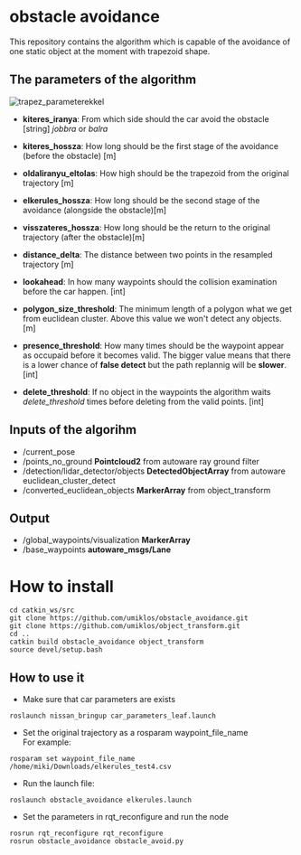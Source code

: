 # obstacle avoidance

This repository contains the algorithm which is capable of the avoidance of one static object at the moment with trapezoid shape.

## The parameters of the algorithm 

![trapez_parameterekkel](https://user-images.githubusercontent.com/51919446/116975967-c42e5080-acc0-11eb-9e3c-d99198bf09f8.png)

* **kiteres_iranya**: From which side should the car avoid the obstacle [string] *jobbra* or *balra*

* **kiteres_hossza**: How long should be the first stage of the avoidance (before the obstacle) [m]

* **oldaliranyu_eltolas**: How high should be the trapezoid from the original trajectory [m]

* **elkerules_hossza**: How long should be the second stage of the avoidance (alongside the obstacle)[m]

* **visszateres_hossza**: How long should be the return to the original trajectory (after the obstacle)[m]

* **distance_delta**: The distance between two points in the resampled trajectory [m]

* **lookahead**: In how many waypoints should the collision examination before the car happen. [int]

* **polygon_size_threshold**: The minimum length of a polygon what we get from euclidean cluster. Above this value we won't detect any objects.[m]

* **presence_threshold**: How many times should be the waypoint appear as occupaid before it becomes valid. The bigger value means that there is a lower chance of **false detect** but the path replannig will be **slower**. [int]

* **delete_threshold**: If no object in the waypoints the algorithm waits *delete_threshold* times before deleting from the valid points. [int] 

## Inputs of the algorihm

* /current_pose
* /points_no_ground **Pointcloud2** from autoware ray ground filter 
* /detection/lidar_detector/objects  **DetectedObjectArray**  from autoware  euclidean_cluster_detect
* /converted_euclidean_objects **MarkerArray** from object_transform

## Output
* /global_waypoints/visualization **MarkerArray**
* /base_waypoints **autoware_msgs/Lane**

# How to install

```
cd catkin_ws/src
git clone https://github.com/umiklos/obstacle_avoidance.git
git clone https://github.com/umiklos/object_transform.git
cd ..
catkin build obstacle_avoidance object_transform
source devel/setup.bash
```

## How to use it
* Make sure that car parameters are exists
```
roslaunch nissan_bringup car_parameters_leaf.launch
```
* Set the original trajectory as a rosparam waypoint_file_name  
For example:
```
rosparam set waypoint_file_name /home/miki/Downloads/elkerules_test4.csv
```
* Run the launch file:
```
roslaunch obstacle_avoidance elkerules.launch
```
* Set the parameters in rqt_reconfigure and run the node
```
rosrun rqt_reconfigure rqt_reconfigure
rosrun obstacle_avoidance obstacle_avoid.py
```


